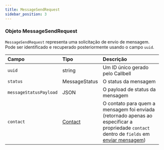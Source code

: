 ```yaml
---
title: MessageSendRequest
sidebar_position: 3
---
```


### Objeto MessageSendRequest

`MessageSendRequest` representa uma solicitação de envio de mensagem. Pode ser identificado e recuperado posteriormente usando o campo `uuid`.

| Campo                  | Tipo                    | Descrição                                                                                                                                                           |
| :--------------------- | :---------------------- | :---------------------------------------------------------------------------------------------------------------------------------------------------------------- |
| `uuid`                 | string                  | Um ID único gerado pelo Callbell                                                                                                                                   |
| `status`               | MessageStatus           | O status da mensagem                                                                                                                                               |
| `messageStatusPayload` | JSON                    | O payload de status da mensagem                                                                                                                                    |
| `contact`              | [Contact](./contact.md) | O contato para quem a mensagem foi enviada (retornado apenas ao especificar a propriedade `contact` dentro de `fields` em [enviar mensagem](../messages_api/post_send_messages.md)) |